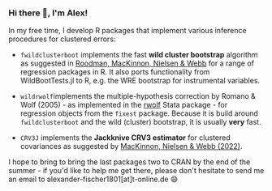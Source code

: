 ### Hi there 👋, I'm Alex!

<!--
**s3alfisc/s3alfisc** is a ✨ _special_ ✨ repository because its `README.md` (this file) appears on your GitHub profile.

Here are some ideas to get you started:

- 🔭 I’m currently working on ...
- 🌱 I’m currently learning ...
- 👯 I’m looking to collaborate on ...
- 🤔 I’m looking for help with ...
- 💬 Ask me about ...
- 📫 How to reach me: ...
- 😄 Pronouns: ...
- ⚡ Fun fact: ...
-->

In my free time, I develop R packages that implement various inference procedures for clustered errors:

+ `fwildclusterboot` implements the fast **wild cluster bootstrap** algorithm as suggested in [Roodman, MacKinnon, Nielsen & Webb](https://journals.sagepub.com/doi/abs/10.1177/1536867X19830877) for a range of regression packages in R. It also ports functionality from WildBootTests.jl to R, e.g. the WRE bootstrap for instrumental variables.

+ `wildrwolf`implements the multiple-hypothesis correction by Romano & Wolf (2005) - as implemented in the [rwolf](https://docs.iza.org/dp12845.pdf) Stata package - for regression objects from the `fixest` package. Because it is build around `fwildclusterboot` and the wild (cluster) bootstrap, it is usually **very** fast. 

+ `CRV3J` implements the **Jackknive CRV3 estimator** for clustered covariances as suggested by [MacKinnon, Nielsen & Webb (2022)](https://arxiv.org/abs/2205.03288). 

I hope to bring to bring the last packages two to CRAN by the end of the summer - if you'd like to help me get there, please don't hesitate to send me an email to alexander-fischer1801[at]t-online.de 😄 
